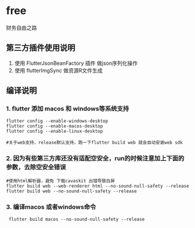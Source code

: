 # free

财务自由之路

## 第三方插件使用说明

1. 使用 FlutterJsonBeanFactory 插件 做json序列化操作
2. 使用 flutterImgSync 做资源R文件生成

## 编译说明

### 1. flutter 添加 macos 和 windows等系统支持
```shell
flutter config --enable-windows-desktop
flutter config --enable-macos-desktop
flutter config --enable-linux-desktop

#关于web支持，release默认支持，跑一下flutter build web 就会自动安装web sdk
 ```


### 2. 因为有些第三方库还没有适配空安全，run的时候注意加上下面的参数，去除空安全错误
```shell
#使用html解析器，避免 下载cavaskit 出错导致白屏
flutter build web --web-renderer html --no-sound-null-safety --release
flutter build web --no-sound-null-safety --release
```

### 3. 编译macos 或者windows命令
```shell
 flutter build macos --no-sound-null-safety --release

```